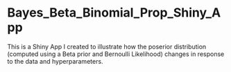 # Bayes_Beta_Binomial_Prop_Shiny_App

This is a Shiny App I created to illustrate how the poserior distribution (computed using a Beta prior and Bernoulli Likelihood) changes in response to the data and hyperparameters.
